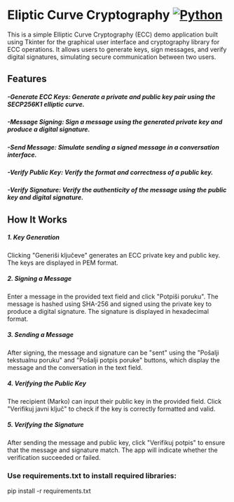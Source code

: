 # Eliptic Curve Cryptography [![Python](https://img.shields.io/badge/python-3670A0?style=for-the-badge&logo=python&logoColor=ffdd54)](https://www.python.org/)
This is a simple Elliptic Curve Cryptography (ECC) demo application built using Tkinter for the graphical user interface and cryptography library for ECC operations. It allows users to generate keys, sign messages, and verify digital signatures, simulating secure communication between two users.

## Features

##### -Generate ECC Keys: Generate a private and public key pair using the SECP256K1 elliptic curve.
##### -Message Signing: Sign a message using the generated private key and produce a digital signature.
##### -Send Message: Simulate sending a signed message in a conversation interface.
##### -Verify Public Key: Verify the format and correctness of a public key.
##### -Verify Signature: Verify the authenticity of the message using the public key and digital signature.

## How It Works

##### 1. Key Generation
Clicking "Generiši ključeve" generates an ECC private key and public key.
The keys are displayed in PEM format.
##### 2. Signing a Message
Enter a message in the provided text field and click "Potpiši poruku".
The message is hashed using SHA-256 and signed using the private key to produce a digital signature.
The signature is displayed in hexadecimal format.
##### 3. Sending a Message
After signing, the message and signature can be "sent" using the "Pošalji tekstualnu poruku" and "Pošalji potpis poruke" buttons, which display the message and the conversation in the text field.
##### 4. Verifying the Public Key
The recipient (Marko) can input their public key in the provided field.
Click "Verifikuj javni ključ" to check if the key is correctly formatted and valid.
##### 5. Verifying the Signature
After sending the message and public key, click "Verifikuj potpis" to ensure that the message and signature match.
The app will indicate whether the verification succeeded or failed.

### Use requirements.txt to install required libraries:
 pip install -r requirements.txt 
